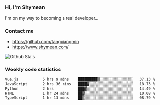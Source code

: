 ### Hi, I'm Shymean

I'm on my way to becoming a real developer...

### Contact me

- <https://github.com/tangxiangmin>
- <https://www.shymean.com/>

![Github Stats](https://github-readme-stats.vercel.app/api?username=tangxiangmin&show_icons=true&theme=dark)


###  Weekly code statistics

<!--START_SECTION:waka-->

```txt
Vue.js           5 hrs 9 mins    █████████▒░░░░░░░░░░░░░░░   37.13 %
JavaScript       2 hrs 36 mins   ████▓░░░░░░░░░░░░░░░░░░░░   18.73 %
Python           2 hrs           ███▓░░░░░░░░░░░░░░░░░░░░░   14.49 %
HTML             1 hr 24 mins    ██▓░░░░░░░░░░░░░░░░░░░░░░   10.08 %
TypeScript       1 hr 13 mins    ██▒░░░░░░░░░░░░░░░░░░░░░░   08.79 %
```

<!--END_SECTION:waka-->